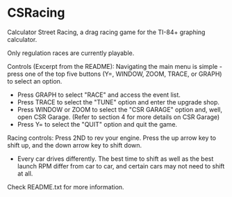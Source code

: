 # CSRacing
Calculator Street Racing, a drag racing game for the TI-84+ graphing calculator.

Only regulation races are currently playable. 

Controls (Excerpt from the README): Navigating the main menu is simple - press one of the top five buttons (Y=, WINDOW, ZOOM, TRACE, or GRAPH) to select an option.
 - Press GRAPH to select "RACE" and access the event list.
 - Press TRACE to select the "TUNE" option and enter the upgrade shop.
 - Press WINDOW or ZOOM to select the "CSR GARAGE" option and, well, open CSR Garage. (Refer to section 4 for more details on CSR Garage)
 - Press Y= to select the "QUIT" option and quit the game.

Racing controls: Press 2ND to rev your engine. Press the up arrow key to shift up, and the down arrow key to shift down.
 - Every car drives differently. The best time to shift as well as the best launch RPM differ from car to car, and certain cars may not need to shift at all.

Check README.txt for more information.

